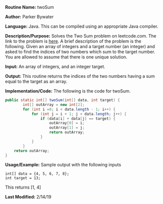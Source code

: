 **Routine Name:** twoSum

**Author:** Parker Bywater

**Language:** Java. This can be compiled using an appropriate Java compiler. 

**Description/Purpose:** Solves the Two Sum problem on leetcode.com. The link to the problem is [here](https://leetcode.com/problems/two-sum/).
A brief description of the problem is the following. Given an array of integers and a target number (an integer) and asked to find the indices 
of two numbers which sum to the target number. You are allowed to assume that there is one unique solution. 

**Input:** An array of integers, and an integer target. 

**Output:** This routine returns the indices of the two numbers having a sum equal to the target as an array.  

**Implementation/Code:** The following is the code for twoSum. 
   
```java 
public static int[] twoSum(int[] data, int target) {
        int[] outArray = new int[2];
        for (int i =0; i < data.length - 1; i++) {
            for (int j = i + 1; j < data.length; j++) {
                if (data[i] + data[j] == target) {
                    outArray[0] = i;
                    outArray[1] = j;
                    return outArray;
                }
            }
        }
    return outArray;
}
```

**Usage/Example:** Sample output with the following inputs

    int[] data = {4, 5, 6, 7, 8}; 
    int target = 13;
    

This returns [1, 4]

**Last Modified:** 2/14/19
